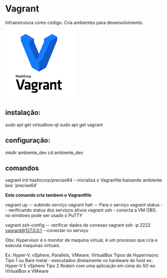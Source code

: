 # Vagrant 

Infraestrutura como código.
Cria ambientes para desenvolvimento.

![Vagrant icon!](vagrant.png "Vagrant")

## instalação:
sudo apt get virtualbox-qt
sudo apt get vagrant

## configuração:
mkdir ambiente_dev
cd ambiente_dev

## comandos
vagrant init hashicorp/precise64 --inicializa o Vagranfile baixando ambiente box 'precise64'

**Este comando cria tambem o Vagrantfile**

vagrant up -- subindo serviço
vagrant halt -- Para o serviço
vagrant status -- verificando status dos serviços ativos
vagrant ssh - conecta a VM
OBS: no windows pode ser usado o PuTTY

vagrant ssh-config -- verificar dados de conexao
vagrant ssh -p 2222 vagrant@127.0.0.1 --conectar no serviço

Obs: Hypervisor é o monitor de maquina virtual, é um processo que cria e executa maquinas virtuais.

Ex: Hyper-V, vSphere, Parallels, VMware, VirtualBox
Tipos de Hypervisors:
Tipo 1 ou Bare metal - executados diretamente no hardware do host ex: Hyper-V E vSphere
Tipo 2 Rodam com uma aplicação em cima do SO ex: VirtualBox e VMware
